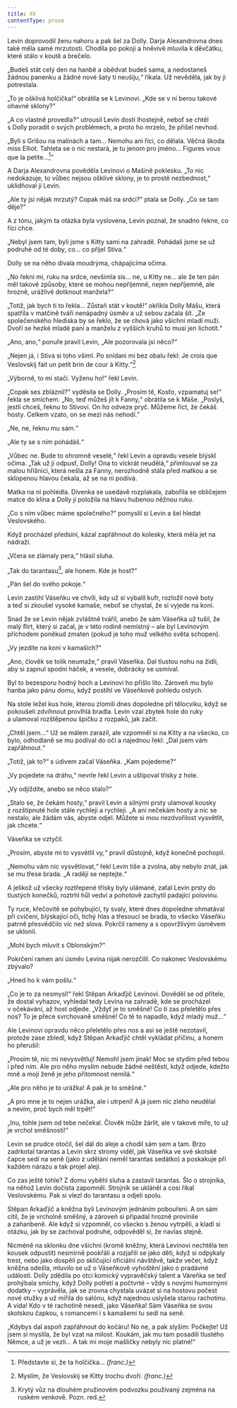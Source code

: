 ```yaml
---
title: XV
contentType: prose
---
```


<section>

Levin doprovodil ženu nahoru a pak šel za Dolly. Darja Alexandrovna dnes také měla samé mrzutosti. Chodila po pokoji a hněvivě mluvila k děvčátku, které stálo v koutě a brečelo.

„Budeš stát celý den na hanbě a obědvat budeš sama, a nedostaneš žádnou panenku a žádné nové šaty ti neušiju,“ říkala. Už nevěděla, jak by ji potrestala.

„To je ošklivá holčička!“ obrátila se k Levinovi. „Kde se v ní berou takové ohavné sklony?“

„A co vlastně provedla?“ utrousil Levin dosti lhostejně, neboť se chtěl s Dolly poradit o svých problémech, a proto ho mrzelo, že přišel nevhod.

„Byli s Gríšou na malinách a tam… Nemohu ani říci, co dělala. Věčná škoda miss Elliot. Tahleta se o nic nestará, je tu jenom pro jméno… Figures vous que la petite…[^22]“

A Darja Alexandrovna pověděla Levinovi o Mašině poklesku. „To nic nedokazuje, to vůbec nejsou ošklivé sklony, je to prostě nezbednost,“ uklidňoval ji Levin.

„Ale ty jsi nějak mrzutý? Copak máš na srdci?“ ptala se Dolly. „Co se tam děje?“

A z tónu, jakým ta otázka byla vyslovena, Levin poznal, že snadno řekne, co říci chce.

„Nebyl jsem tam, byli jsme s Kitty sami na zahradě. Pohádali jsme se už podruhé od té doby, co… co přijel Stiva.“

Dolly se na něho dívala moudrýma, chápajícíma očima.

„No řekni mi, ruku na srdce, nevšimla sis… ne, u Kitty ne… ale že ten pán měl takové způsoby, které se mohou nepříjemně, nejen nepříjemně, ale hrozně, urážlivě dotknout manžela?“

„Totiž, jak bych ti to řekla… Zůstaň stát v koutě!“ okřikla Dolly Mášu, která spatřila v matčině tváři nenápadný úsměv a už sebou začala šít. „Ze společenského hlediska by se řeklo, že se chová jako všichni mladí muži. Dvoří se hezké mladé paní a manželu z vyšších kruhů to musí jen lichotit.“

„Ano, ano,“ ponuře pravil Levin, „Ale pozorovala jsi něco?“

„Nejen já, i Stiva si toho všiml. Po snídani mi bez obalu řekl: Je crois que Veslovskij fait un petit brin de cour à Kitty.“[^23]

„Výborně, to mi stačí. Vyženu ho!“ řekl Levin.

„Copak ses zbláznil?“ vyděsila se Dolly. „Prosím tě, Kosťo, vzpamatuj se!“ řekla se smíchem. „No, teď můžeš jít k Fanny,“ obrátila se k Máše. „Poslyš, jestli chceš, řeknu to Stivovi. On ho odveze pryč. Můžeme říct, že čekáš hosty. Celkem vzato, on se mezi nás nehodí.“

„Ne, ne, řeknu mu sám.“

„Ale ty se s ním pohádáš.“

„Vůbec ne. Bude to ohromně veselé,“ řekl Levin a opravdu vesele blýskl očima. „Tak už jí odpusť, Dolly! Ona to víckrát neudělá,“ přimlouval se za malou hříšnici, která nešla za Fanny, nerozhodně stála před matkou a se sklopenou hlavou čekala, až se na ni podívá.

Matka na ni pohlédla. Dívenka se usedavě rozplakala, zabořila se obličejem matce do klína a Dolly jí položila na hlavu hubenou něžnou ruku.

„Co s ním vůbec máme společného?“ pomyslil si Levin a šel hledat Veslovského.

Když procházel předsíní, kázal zapřáhnout do kolesky, která měla jet na nádraží.

„Včera se zlámaly pera,“ hlásil sluha.

„Tak do tarantasu[^24], ale honem. Kde je host?“

„Pán šel do svého pokoje.“

Levin zastihl Váseňku ve chvíli, kdy už si vybalil kufr, rozložil nové boty a teď si zkoušel vysoké kamaše, neboť se chystal, že si vyjede na koni.

Snad že se Levin nějak zvláštně tvářil, anebo že sám Váseňka už tušil, že malý flirt, který si začal, je v této rodině nemístný – ale byl Levinovým příchodem poněkud zmaten (pokud je toho muž velkého světa schopen).

„Vy jezdíte na koni v kamaších?“

„Ano, člověk se tolik neumaže,“ pravil Váseňka. Dal tlustou nohu na židli, aby si zapnul spodní háček, a vesele, dobrácky se usmíval.

Byl to bezesporu hodný hoch a Levinovi ho přišlo líto. Zároveň mu bylo hanba jako pánu domu, když postihl ve Váseňkově pohledu ostych.

Na stole ležel kus hole, kterou zlomili dnes dopoledne při tělocviku, když se pokoušeli zdvihnout provlhlá bradla. Levin vzal zbytek hole do ruky a ulamoval rozštěpenou špičku z rozpaků, jak začít.

„Chtěl jsem…“ Už se málem zarazil, ale vzpomněl si na Kitty a na všecko, co bylo, odhodlaně se mu podíval do očí a najednou řekl: „Dal jsem vám zapřáhnout.“

„Totiž, jak to?“ s údivem začal Váseňka. „Kam pojedeme?“

„Vy pojedete na dráhu,“ nevrle řekl Levin a uštipoval třísky z hole.

„Vy odjíždíte, anebo se něco stalo?“

„Stalo se, že čekám hosty,“ pravil Levin a silnými prsty ulamoval kousky z rozštípnuté hole stále rychleji a rychleji. „A ani nečekám hosty a nic se nestalo, ale žádám vás, abyste odjel. Můžete si mou nezdvořilost vysvětlit, jak chcete.“

Váseňka se vztyčil.

„Prosím, abyste mi to vysvětlil _vy,“_ pravil důstojně, když konečně pochopil.

„Nemohu vám nic vysvětlovat,“ řekl Levin tiše a zvolna, aby nebylo znát, jak se mu třese brada. „A raději se neptejte.“

A jelikož už všecky roztřepené třísky byly ulámané, zaťal Levin prsty do tlustých konečků, roztrhl hůl vedví a pohotově zachytil padající polovinu.

Ty ruce, křečovitě se pohybující, ty svaly, které dnes dopoledne ohmatával při cvičení, blýskající oči, tichý hlas a třesoucí se brada, to všecko Váseňku patrně přesvědčilo víc než slova. Pokrčil rameny a s opovržlivým úsměvem se uklonil.

„Mohl bych mluvit s Oblonským?“

Pokrčení ramen ani úsměv Levina nijak nerozčilil. Co nakonec Veslovskému zbývalo?

„Hned ho k vám pošlu.“

„Co je to za nesmysl!“ řekl Stěpan Arkaďjič Levinovi. Dověděl se od přítele, že dostal vyhazov, vyhledal tedy Levina na zahradě, kde se procházel v očekávání, až host odjede. „Vždyť je to směšné! Co ti zas přeletělo přes nos? To je přece svrchovaně směšné! Co tě to napadlo, když mladý muž…“

Ale Levinovi opravdu něco přeletělo přes nos a asi se ještě nezotavil, protože zase zbledl, když Stěpan Arkaďjič chtěl vykládat příčinu, a honem ho přerušil:

„Prosím tě, nic mi nevysvětluj! Nemohl jsem jinak! Moc se stydím před tebou i před ním. Ale pro něho myslím nebude žádné neštěstí, když odjede, kdežto mně a mojí ženě je jeho přítomnost nemilá.“

„Ale pro něho je to urážka! A pak je to směšné.“

„A pro mne je to nejen urážka, ale i utrpení! A já jsem nic zlého neudělal a nevím, proč bych měl trpět!“

„Inu, tohle jsem od tebe nečekal. Člověk může žárlit, ale v takové míře, to už je vrchol směšnosti!“

Levin se prudce otočil, šel dál do aleje a chodil sám sem a tam. Brzo zadrkotal tarantas a Levin skrz stromy viděl, jak Váseňka ve své skotské čapce sedí na seně (jako z udělání neměl tarantas sedátko) a poskakuje při každém nárazu a tak projel alejí.

Co zas ještě tohle? Z domu vyběhl sluha a zastavil tarantas. Šlo o strojníka, na něhož Levin dočista zapomněl. Strojník se ukláněl a cosi říkal Veslovskému. Pak si vlezl do tarantasu a odjeli spolu.

Stěpan Arkaďjič a kněžna byli Levinovým jednáním pobouřeni. A on sám cítil, že je vrcholně směšný, a zároveň si připadal hrozně provinile a zahanbeně. Ale když si vzpomněl, co všecko s ženou vytrpěli, a kladl si otázku, jak by se zachoval podruhé, odpověděl si, že navlas stejně.

Nicméně na sklonku dne všichni (kromě kněžny, která Levinovi nechtěla ten kousek odpustit) nesmírně pookřáli a rozjařili se jako děti, když si odpykaly trest, nebo jako dospělí po skličující oficiální návštěvě, takže večer, když kněžna odešla, mluvilo se už o Váseňkově vyhoštění jako o pradávné události. Dolly zdědila po otci komický vypravěčský talent a Váreňka se teď prohýbala smíchy, když Dolly potřetí a počtvrté – vždy s novými humornými dodatky – vyprávěla, jak se zrovna chystala uvázat si na hostovu počest nové stužky a už mířila do salónu, když najednou uslyšela starou rachotinu. A vida! Kdo v té rachotině nesedí, jako Váseňka! Sám Váseňka se svou skotskou čapkou, s romancemi i s kamašemi tu sedí na seně.

„Kdybys dal aspoň zapřáhnout do kočáru! No ne, a pak slyším: Počkejte! Už jsem si myslila, že byl vzat na milost. Koukám, jak mu tam posadili tlustého Němce, a už je vezli… A tak mi moje mašličky nebyly nic platné!“

</section>

<section>

[^22]: Představte si, že ta holčička... _(franc.)_

[^23]: Myslím, že Veslovskij se Kitty trochu dvoří. _(franc.)_

[^24]: Krytý vůz na dlouhém pružinovém podvozku používaný zejména na ruském venkově. Pozn. red.

</section>
